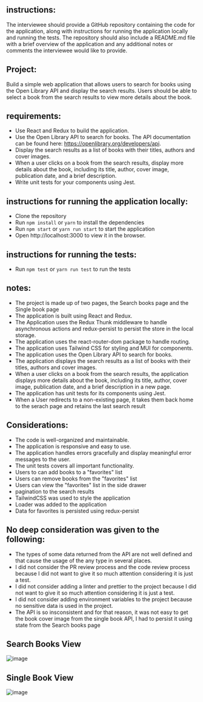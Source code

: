 ## instructions:

The interviewee should provide a GitHub repository containing the code for the application, along with instructions for running the application locally and running the tests. The repository should also include a README.md file with a brief overview of the application and any additional notes or comments the interviewee would like to provide.

## Project:

Build a simple web application that allows users to search for books using the Open Library API and display the search results. Users should be able to select a book from the search results to view more details about the book.

## requirements:

- Use React and Redux to build the application.
- Use the Open Library API to search for books. The API documentation can be found here: https://openlibrary.org/developers/api.
- Display the search results as a list of books with their titles, authors and cover images.
- When a user clicks on a book from the search results, display more details about the book, including its title, author, cover image, publication date, and a brief description.
- Write unit tests for your components using Jest.

## instructions for running the application locally:

- Clone the repository
- Run `npm install` or `yarn` to install the dependencies
- Run `npm start` or `yarn run start` to start the application
- Open http://localhost:3000 to view it in the browser.

## instructions for running the tests:

- Run `npm test` or `yarn run test` to run the tests

## notes:

- The project is made up of two pages, the Search books page and the Single book page
- The application is built using React and Redux.
- The Application uses the Redux Thunk middleware to handle asynchronous actions and redux-persist to persist the store in the local storage.
- The application uses the react-router-dom package to handle routing.
- The application uses Tailwind CSS for styling and MUI for components.
- The application uses the Open Library API to search for books.
- The application displays the search results as a list of books with their titles, authors and cover images.
- When a user clicks on a book from the search results, the application displays more details about the book, including its title, author, cover image, publication date, and a brief description in a new page.
- The application has unit tests for its components using Jest.
- When a User redirects to a non-existing page, it takes them back home to the serach page and retains the last search result

## Considerations:

- The code is well-organized and maintainable.
- The application is responsive and easy to use.
- The application handles errors gracefully and display meaningful error messages to the user.
- The unit tests covers all important functionality.
- Users to can add books to a "favorites" list
- Users can remove books from the "favorites" list
- Users can view the "favorites" list in the side drawer
- pagination to the search results
- TailwindCSS was used to style the application
- Loader was added to the application
- Data for favorites is persisted using redux-persist

## No deep consideration was given to the following:

- The types of some data returned from the API are not well defined and that cause the usage of the any type in several places.
- I did not consider the PR review process and the code review process because I did not want to give it so much attention considering it is just a test.
- I did not consider adding a linter and prettier to the project because I did not want to give it so much attention considering it is just a test.
- I did not consider adding environment variables to the project because no sensitive data is used in the project.
- The API is so insconsistent and for that reason, it was not easy to get the book cover image from the single book API, I had to persist it using state from the Search books page

## Search Books View
![image](https://user-images.githubusercontent.com/49847624/225573263-b74b70ea-214a-4aab-bf51-2d326ab13612.png)

## Single Book View
![image](https://user-images.githubusercontent.com/49847624/225573466-b80416b4-9268-401d-ab54-78d8163b8afc.png)


